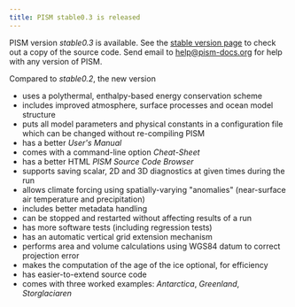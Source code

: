 ```yaml
---
title: PISM stable0.3 is released
---
```


PISM version *stable0.3* is available. See the [stable version
page](https://github.com/pism/pism/releases/tag/v0.3) to check out a copy of the source
code. Send email to [help@pism-docs.org](mailto:uaf-pism@alaska.edu)
for help with any version of PISM.

Compared to *stable0.2*, the new version

* uses a polythermal, enthalpy-based energy conservation scheme
* includes improved atmosphere, surface processes and ocean model structure
* puts all model parameters and physical constants in a configuration file which can be changed without re-compiling PISM
* has a better *User's Manual*
* comes with a command-line option *Cheat-Sheet*
* has a better HTML *PISM Source Code Browser*
* supports saving scalar, 2D and 3D diagnostics at given times during the run
* allows climate forcing using spatially-varying "anomalies" (near-surface air temperature and precipitation)
* includes better metadata handling
* can be stopped and restarted without affecting results of a run
* has more software tests (including regression tests)
* has an automatic vertical grid extension mechanism
* performs area and volume calculations using WGS84 datum to correct projection error
* makes the computation of the age of the ice optional, for efficiency
* has easier-to-extend source code
* comes with three worked examples: *Antarctica*, *Greenland*, *Storglaciaren*
